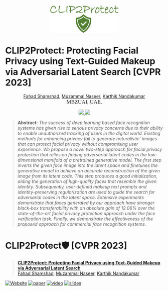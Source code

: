 <p align="center">
  <img src="github_logo.jpg" align="center" width="44%">

  # CLIP2Protect: Protecting Facial Privacy using Text-Guided Makeup via Adversarial Latent Search [CVPR 2023]
  <p align="center">
    <a href="https://github.com/youquanl">Fahad Shamshad</a>,
    <a href="https://ldkong.com">Muzammal Naseer</a>,
    <a href="http://cen-jun.com">Karthik Nandakumar</a>
    <br>
    <span style="font-family: 'Old English Text MT', serif; font-size: larger;">MBZUAI, UAE.</span>
  </p>
</p>

<p align="center">
  <a href="https://fahadshamshad.github.io/clip2protect/" target='_blank'>
    <img src=https://img.shields.io/badge/Project-Website-87CEEB">
  </a>

  <a href="https://www.youtube.com/watch?v=CUSVyvM_-6o" target='_blank'>
    <img src="https://img.shields.io/badge/Video-Presentation-F9D371">
  </a>
</p>

> **Abstract:** *The success of deep learning based face recognition systems has given rise to serious privacy concerns due to their ability to enable unauthorized tracking of users in the digital world. Existing methods for enhancing privacy fail to generate naturalistic' images that can protect facial privacy without compromising user experience. We propose a novel two-step approach for facial privacy protection that relies on finding adversarial latent codes in the low-dimensional manifold of a pretrained generative model. The first step inverts the given face image into the latent space and finetunes the generative model to achieve an accurate reconstruction of the given image from its latent code. This step produces a good initialization, aiding the generation of high-quality faces that resemble the given identity. Subsequently, user defined makeup text prompts and identity-preserving regularization are used to guide the search for adversarial codes in the latent space. Extensive experiments demonstrate that faces generated by our approach have stronger black-box transferability with an absolute gain of 12.06% over the state-of-the-art facial privacy protection approach under the face verification task. Finally, we demonstrate the effectiveness of the proposed approach for commercial face recognition systems.*





# CLIP2Protect:shield: [CVPR 2023]

> [**CLIP2Protect: Protecting Facial Privacy using Text-Guided Makeup via Adversarial Latent Search**](https://openaccess.thecvf.com/content/CVPR2023/papers/Shamshad_CLIP2Protect_Protecting_Facial_Privacy_Using_Text-Guided_Makeup_via_Adversarial_Latent_CVPR_2023_paper.pdf)<br>
> [Fahad Shamshad](https://scholar.google.com.pk/citations?user=d7QL4wkAAAAJ&hl=en), [Muzammal Naseer](https://scholar.google.ch/citations?user=tM9xKA8AAAAJ&hl=en), [Karthik Nandakumar](https://scholar.google.ch/citations?hl=en&user=2qx0RnEAAAAJ)


[![Website](https://img.shields.io/badge/Project-Website-87CEEB)](https://muzairkhattak.github.io/multimodal-prompt-learning/)
[![paper](https://img.shields.io/badge/arXiv-Paper-<COLOR>.svg)](https://arxiv.org/abs/2210.03117)
[![video](https://img.shields.io/badge/Video-Presentation-F9D371)](https://youtu.be/fmULeaqAzfg)
[![slides](https://img.shields.io/badge/Presentation-Slides-B762C1)](https://drive.google.com/file/d/1GYei-3wjf4OgBVKi9tAzeif606sHBlIA/view?usp=share_link)

